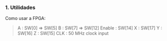### 1. Utilidades
Como usar a FPGA:

> A : SW[0] => SW[5]
B : SW[7] => SW[12]
Enable : SW[14]
X : SW[17]
Y : SW[16]
Z : SW[15]
CLK : 50 MHz clock input